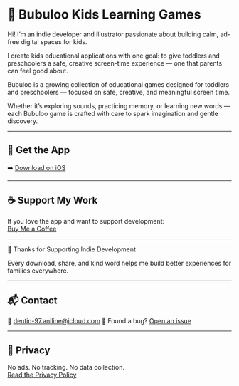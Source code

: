<head>
  <link rel="stylesheet" href="assets/css/style.css">
</head>

# 🎨 Bubuloo Kids Learning Games

Hi! I’m an indie developer and illustrator passionate about building calm, ad-free digital spaces for kids.

I create kids educational applications with one goal: to give toddlers and preschoolers a safe, creative screen-time experience — one that parents can feel good about.

Bubuloo is a growing collection of educational games designed for toddlers and preschoolers — focused on safe, creative, and meaningful screen time.

Whether it’s exploring sounds, practicing memory, or learning new words — each Bubuloo game is crafted with care to spark imagination and gentle discovery.

---

## 📲 Get the App

➡️ [Download on iOS](https://apps.apple.com/app/id6747248309)

---

## ☕ Support My Work

If you love the app and want to support development:  
[Buy Me a Coffee](https://buymeacoffee.com/magicscribble)

---

💛 Thanks for Supporting Indie Development

Every download, share, and kind word helps me build better experiences for families everywhere.

---

## 📬 Contact

📧 dentin-97.aniline@icloud.com 
🐞 Found a bug? [Open an issue](https://magicscribble.github.io/support/)

---

## 🔐 Privacy

No ads. No tracking. No data collection.  
[Read the Privacy Policy]([privacy.md](https://magicscribble.github.io/privacy-policy/))


